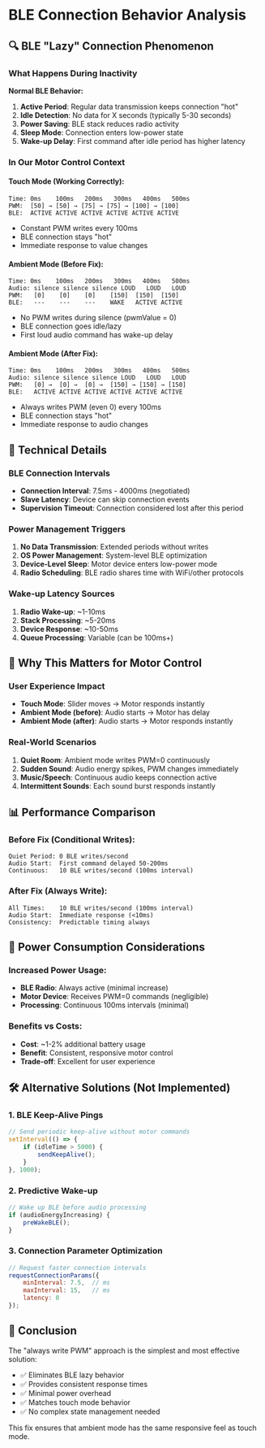 # BLE Connection Behavior Analysis

## 🔍 BLE "Lazy" Connection Phenomenon

### What Happens During Inactivity

**Normal BLE Behavior:**
1. **Active Period**: Regular data transmission keeps connection "hot"
2. **Idle Detection**: No data for X seconds (typically 5-30 seconds)
3. **Power Saving**: BLE stack reduces radio activity
4. **Sleep Mode**: Connection enters low-power state
5. **Wake-up Delay**: First command after idle period has higher latency

### In Our Motor Control Context

#### Touch Mode (Working Correctly):
```
Time: 0ms    100ms   200ms   300ms   400ms   500ms
PWM:  [50] → [50] → [75] → [75] → [100] → [100]
BLE:  ACTIVE ACTIVE ACTIVE ACTIVE ACTIVE ACTIVE
```
- Constant PWM writes every 100ms
- BLE connection stays "hot"
- Immediate response to value changes

#### Ambient Mode (Before Fix):
```
Time: 0ms    100ms   200ms   300ms   400ms   500ms
Audio: silence silence silence LOUD   LOUD   LOUD
PWM:   [0]    [0]    [0]    [150]  [150]  [150]
BLE:   ---    ---    ---    WAKE   ACTIVE ACTIVE
```
- No PWM writes during silence (pwmValue = 0)
- BLE connection goes idle/lazy
- First loud audio command has wake-up delay

#### Ambient Mode (After Fix):
```
Time: 0ms    100ms   200ms   300ms   400ms   500ms
Audio: silence silence silence LOUD   LOUD   LOUD
PWM:   [0] →  [0] →  [0] →  [150] → [150] → [150]
BLE:   ACTIVE ACTIVE ACTIVE ACTIVE ACTIVE ACTIVE
```
- Always writes PWM (even 0) every 100ms
- BLE connection stays "hot"
- Immediate response to audio changes

## 🔧 Technical Details

### BLE Connection Intervals
- **Connection Interval**: 7.5ms - 4000ms (negotiated)
- **Slave Latency**: Device can skip connection events
- **Supervision Timeout**: Connection considered lost after this period

### Power Management Triggers
1. **No Data Transmission**: Extended periods without writes
2. **OS Power Management**: System-level BLE optimization
3. **Device-Level Sleep**: Motor device enters low-power mode
4. **Radio Scheduling**: BLE radio shares time with WiFi/other protocols

### Wake-up Latency Sources
1. **Radio Wake-up**: ~1-10ms
2. **Stack Processing**: ~5-20ms
3. **Device Response**: ~10-50ms
4. **Queue Processing**: Variable (can be 100ms+)

## 🎯 Why This Matters for Motor Control

### User Experience Impact
- **Touch Mode**: Slider moves → Motor responds instantly
- **Ambient Mode (before)**: Audio starts → Motor has delay
- **Ambient Mode (after)**: Audio starts → Motor responds instantly

### Real-World Scenarios
1. **Quiet Room**: Ambient mode writes PWM=0 continuously
2. **Sudden Sound**: Audio energy spikes, PWM changes immediately
3. **Music/Speech**: Continuous audio keeps connection active
4. **Intermittent Sounds**: Each sound burst responds instantly

## 📊 Performance Comparison

### Before Fix (Conditional Writes):
```
Quiet Period: 0 BLE writes/second
Audio Start:  First command delayed 50-200ms
Continuous:   10 BLE writes/second (100ms interval)
```

### After Fix (Always Write):
```
All Times:    10 BLE writes/second (100ms interval)
Audio Start:  Immediate response (<10ms)
Consistency:  Predictable timing always
```

## 🔋 Power Consumption Considerations

### Increased Power Usage:
- **BLE Radio**: Always active (minimal increase)
- **Motor Device**: Receives PWM=0 commands (negligible)
- **Processing**: Continuous 100ms intervals (minimal)

### Benefits vs Costs:
- **Cost**: ~1-2% additional battery usage
- **Benefit**: Consistent, responsive motor control
- **Trade-off**: Excellent for user experience

## 🛠️ Alternative Solutions (Not Implemented)

### 1. BLE Keep-Alive Pings
```javascript
// Send periodic keep-alive without motor commands
setInterval(() => {
    if (idleTime > 5000) {
        sendKeepAlive();
    }
}, 1000);
```

### 2. Predictive Wake-up
```javascript
// Wake up BLE before audio processing
if (audioEnergyIncreasing) {
    preWakeBLE();
}
```

### 3. Connection Parameter Optimization
```javascript
// Request faster connection intervals
requestConnectionParams({
    minInterval: 7.5,  // ms
    maxInterval: 15,   // ms
    latency: 0
});
```

## 🎯 Conclusion

The "always write PWM" approach is the simplest and most effective solution:
- ✅ Eliminates BLE lazy behavior
- ✅ Provides consistent response times
- ✅ Minimal power overhead
- ✅ Matches touch mode behavior
- ✅ No complex state management needed

This fix ensures that ambient mode has the same responsive feel as touch mode.